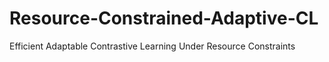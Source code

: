 # Resource-Constrained-Adaptive-CL
Efficient Adaptable Contrastive Learning Under Resource Constraints
